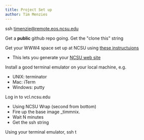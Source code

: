 ```yaml
---
title: Project Set up
author: Tim Menzies
---
```


ssh tjmenzie@remote.eos.ncsu.edu

Get a **public** github repo going. Get the "clone this" string

Get your WWW4 space set up at NCSU using [these instructuions](https://oit.ncsu.edu/afs/www-setup)

+ This lets you generate your [NCSU web site](http://www4.ncsu.edu/~tjmenzie/)



Install a good terminal emulator on your local machine, e.g.

+ UNIX: terminator
+ Mac: iTerm
+ Windows: putty

Log in to vcl.ncsu.edu

+ Using NCSU Wrap (second from bottom)
+ Fire up the base image _timmnix.
+ Wait N minutes
+ Get the ssh string

Using your terminal emulator, ssh t
